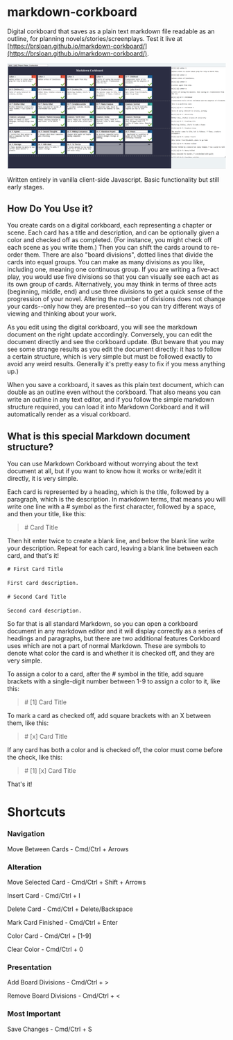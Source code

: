 # markdown-corkboard

Digital corkboard that saves as a plain text markdown file readable as an outline, for planning novels/stories/screenplays. Test it live at [https://brsloan.github.io/markdown-corkboard/](https://brsloan.github.io/markdown-corkboard/).

![screenshot of program described](markdown-corkboard_screenshot.png?raw=true)

Written entirely in vanilla client-side Javascript. Basic functionality but still early stages.

## How Do You Use it?

You create cards on a digital corkboard, each representing a chapter or scene. Each card has a title and description, and can be optionally given a color and checked off as completed. (For instance, you might check off each scene as you write them.) Then you can shift the cards around to re-order them. There are also "board divisions", dotted lines that divide the cards into equal groups.  You can make as many divisions as you like, including one, meaning one continuous group. If you are writing a five-act play, you would use five divisions so that you can visually see each act as its own group of cards. Alternatively, you may think in terms of three acts (beginning, middle, end) and use three divisions to get a quick sense of the progression of your novel. Altering the number of divisions does not change your cards--only how they are presented--so you can try different ways of viewing and thinking about your work.

As you edit using the digital corkboard, you will see the markdown document on the right update accordingly. Conversely, you can edit the document directly and see the corkboard update. (But beware that you may see some strange results as you edit the document directly: it has to follow a certain structure, which is very simple but must be followed exactly to avoid any weird results. Generally it's pretty easy to fix if you mess anything up.)

When you save a corkboard, it saves as this plain text document, which can double as an outline even without the corkboard. That also means you can write an outline in any text editor, and if you follow the simple markdown structure required, you can load it into Markdown Corkboard and it will automatically render as a visual corkboard.

## What is this special Markdown document structure?

You can use Markdown Corkboard without worrying about the text document at all, but if you want to know how it works or write/edit it directly, it is very simple.

Each card is represented by a heading, which is the title, followed by a paragraph, which is the description. In markdown terms, that means you will write one line with a # symbol as the first character, followed by a space, and then your title, like this: 

>\# Card Title

Then hit enter twice to create a blank line, and below the blank line write your description. Repeat for each card, leaving a blank line between each card, and that's it!

    # First Card Title
    
    First card description.

    # Second Card Title

    Second card description.

So far that is all standard Markdown, so you can open a corkboard document in any markdown editor and it will display correctly as a series of headings and paragraphs, but there are two additional features Corkboard uses which are not a part of normal Markdown. These are symbols to denote what color the card is and whether it is checked off, and they are very simple.

To assign a color to a card, after the # symbol in the title, add square brackets with a single-digit number between 1-9 to assign a color to it, like this: 

>\# [1] Card Title

To mark a card as checked off, add square brackets with an X between them, like this: 

>\# [x] Card Title

If any card has both a color and is checked off, the color must come before the check, like this: 

>\# [1] [x] Card Title

That's it!

# Shortcuts

### Navigation

Move Between Cards - Cmd/Ctrl + Arrows

### Alteration

Move Selected Card - Cmd/Ctrl + Shift + Arrows

Insert Card	 - Cmd/Ctrl + I

Delete Card - 	Cmd/Ctrl + Delete/Backspace

Mark Card Finished - 	Cmd/Ctrl + Enter

Color Card - 	Cmd/Ctrl + [1-9]

Clear Color - 	Cmd/Ctrl + 0

### Presentation

Add Board Divisions - 	Cmd/Ctrl + >

Remove Board Divisions - 	Cmd/Ctrl + <

### Most Important

Save Changes - 	Cmd/Ctrl + S
